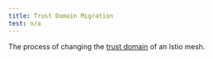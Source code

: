 ```yaml
---
title: Trust Domain Migration
test: n/a
---
```


The process of changing the [trust domain](/pt-br/docs/reference/glossary/#trust-domain) of an Istio mesh.
